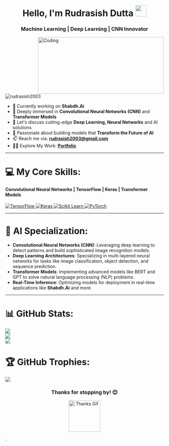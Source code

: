 <h1 align="center">
  Hello, I'm Rudrasish Dutta 
  <img src="https://media.giphy.com/media/hvRJCLFzcasrR4ia7z/giphy.gif" width="35">
</h1>

<h3 align="center">
  <span class="typewriter">Machine Learning | Deep Learning | CNN Innovator</span>
</h3>

<img align="right" alt="Coding" width="400" height="180" src="https://github.com/rudrasish2003/rudrasish2003/blob/main/Neural.gif">

<p align="left"> 
  <img src="https://komarev.com/ghpvc/?username=rudrasish2003&label=Profile%20views&color=0e75b6&style=flat" alt="rudrasish2003" /> 
</p>

- 🔭 Currently working on **Shabdh.Ai**  
- 🌱 Deeply immersed in **Convolutional Neural Networks (CNN)** and **Transformer Models**  
- 💬 Let's discuss cutting-edge **Deep Learning, Neural Networks** and AI solutions  
- 🎯 Passionate about building models that **Transform the Future of AI**  
- 📫 Reach me via: **rudrasish2003@gmail.com**  
- 👨‍💻 Explore My Work: [**Portfolio**](https://rudrasish2003.github.io/MyPortfolio/)

---

# 💻 My Core Skills:
<h4>
  <span class="typewriter-2">Convolutional Neural Networks | TensorFlow | Keras | Transformer Models</span>
</h4>

<div class="tech-stack">
  <a href="https://tensorflow.org" target="_blank">
    <img src="https://img.shields.io/badge/TensorFlow-%23FF6F00.svg?style=for-the-badge&logo=tensorflow&logoColor=white" alt="TensorFlow" />
  </a>
  <a href="https://keras.io/" target="_blank">
    <img src="https://img.shields.io/badge/Keras-D00000?style=for-the-badge&logo=keras&logoColor=white" alt="Keras" />
  </a>
  <a href="https://scikit-learn.org/" target="_blank">
    <img src="https://img.shields.io/badge/scikit--learn-%23F7931E.svg?style=for-the-badge&logo=scikit-learn&logoColor=white" alt="Scikit Learn" />
  </a>
  <a href="https://pytorch.org/" target="_blank">
    <img src="https://img.shields.io/badge/PyTorch-%23EE4C2C.svg?style=for-the-badge&logo=pytorch&logoColor=white" alt="PyTorch" />
  </a>
</div>

---

# 🧠 AI Specialization:

- **Convolutional Neural Networks (CNN)**: Leveraging deep learning to detect patterns and build sophisticated image recognition models.
- **Deep Learning Architectures**: Specializing in multi-layered neural networks for tasks like image classification, object detection, and sequence prediction.
- **Transformer Models**: Implementing advanced models like BERT and GPT to solve natural language processing (NLP) problems.
- **Real-Time Inference**: Optimizing models for deployment in real-time applications like **Shabdh.Ai** and more.

---

# 📊 GitHub Stats:
![](https://github-readme-stats.vercel.app/api?username=rudrasish2003&theme=dark&hide_border=false&include_all_commits=false&count_private=false)<br/>
![](https://github-readme-streak-stats.herokuapp.com/?user=rudrasish2003&theme=dark&hide_border=false)<br/>
![](https://github-readme-stats.vercel.app/api/top-langs/?username=rudrasish2003&theme=dark&hide_border=false&include_all_commits=false&count_private=false&layout=compact)

# 🏆 GitHub Trophies:
![](https://github-profile-trophy.vercel.app/?username=rudrasish2003&theme=onestar&no-frame=false&no-bg=false&margin-w=4)

<style>
  .typewriter h3 {
    display: inline-block;
    overflow: hidden;
    border-right: .15em solid orange;
    white-space: nowrap;
    margin: 0 auto;
    letter-spacing: .15em;
    animation: 
      typing 3.5s steps(40, end),
      blink-caret .75s step-end infinite;
  }

  @keyframes typing {
    from { width: 0 }
    to { width: 100% }
  }

  @keyframes blink-caret {
    from, to { border-color: transparent }
    50% { border-color: orange; }
  }

  .typewriter-2 h4 {
    display: inline-block;
    overflow: hidden;
    border-right: .15em solid lightblue;
    white-space: nowrap;
    margin: 0 auto;
    letter-spacing: .15em;
    animation: 
      typing 4s steps(40, end),
      blink-caret-2 .75s step-end infinite;
  }

  @keyframes typing-2 {
    from { width: 0 }
    to { width: 100% }
  }

  @keyframes blink-caret-2 {
    from, to { border-color: transparent }
    50% { border-color: lightblue; }
  }
</style>


<h3 align="center">Thanks for stopping by! 😊</h3>
<p align="center">
  <img src="https://media.giphy.com/media/2IudUHdI075HL02Pkk/giphy.gif" width="100" alt="Thanks Gif">
</p> .  
